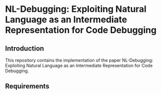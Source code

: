 # NL-Debugging: Exploiting Natural Language as an Intermediate Representation for Code Debugging

## Introduction

This repository contains the  implementation of the paper NL-Debugging: Exploiting Natural Language as an Intermediate Representation for Code Debugging.

## Requirements

